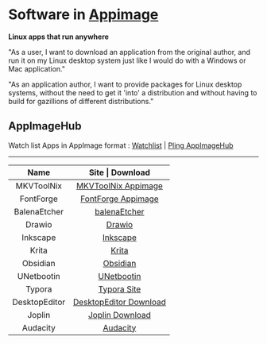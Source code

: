 # Software in [Appimage](https://appimage.org/)
**Linux apps that run anywhere**

"As a user, I want to download an application from the original author, and run it on my Linux desktop system just like I would do with a Windows or Mac application."

"As an application author, I want to provide packages for Linux desktop systems, without the need to get it 'into' a distribution and without having to build for gazillions of different distributions."

## AppImageHub
Watch list Apps in AppImage format : [Watchlist](https://appimage.github.io/apps/) | [Pling AppImageHub](https://www.appimagehub.com/)

---

|     Name      |                       Site \| Download                       |
| :-----------: | :----------------------------------------------------------: |
|  MKVToolNix   | [MKVToolNix Appimage](https://mkvtoolnix.download/downloads.html#appimage) |
|   FontForge   | [FontForge Appimage](https://fontforge.org/en-US/downloads/gnulinux-dl/) |
| BalenaEtcher  |        [balenaEtcher](https://www.balena.io/etcher/)         |
|    Drawio     | [Drawio](https://github.com/jgraph/drawio-desktop/releases/tag/v15.8.4) |
|   Inkscape    |              [Inkscape](https://inkscape.org/)               |
|     Krita     |    [Krita](https://krita.org/en/download/krita-desktop/)     |
|   Obsidian    |               [Obsidian](https://obsidian.md/)               |
|  UNetbootin   | [UNetbootin](https://unetbootin.github.io/linux_download.html) |
|    Typora     |              [Typora Site](https://typora.io/)               |
| DesktopEditor | [DesktopEditor Download](https://github.com/ONLYOFFICE/appimage-desktopeditors/releases/download/v7.1.1/DesktopEditors-x86_64.AppImage) |
|    Joplin     | [Joplin Download](https://github.com/laurent22/joplin/releases/download/v2.8.8/Joplin-2.8.8.AppImage) |
|   Audacity    |      [Audacity](https://www.audacityteam.org/download/)      |

